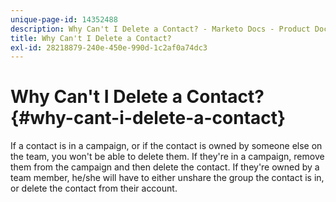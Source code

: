 ```yaml
---
unique-page-id: 14352488
description: Why Can't I Delete a Contact? - Marketo Docs - Product Documentation
title: Why Can't I Delete a Contact?
exl-id: 28218879-240e-450e-990d-1c2af0a74dc3
---
```

# Why Can't I Delete a Contact? {#why-cant-i-delete-a-contact}

If a contact is in a campaign, or if the contact is owned by someone else on the team, you won't be able to delete them. If they're in a campaign, remove them from the campaign and then delete the contact. If they're owned by a team member, he/she will have to either unshare the group the contact is in, or delete the contact from their account.
